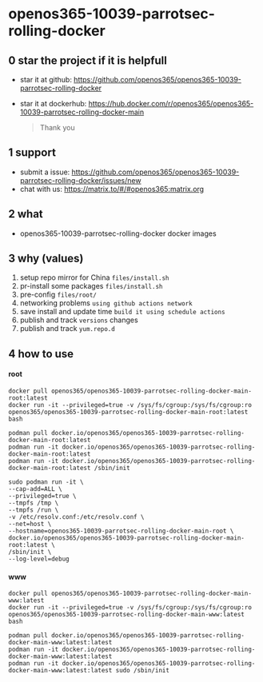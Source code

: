 # openos365-10039-parrotsec-rolling-docker

## 0 star the project if it is helpfull

* star it at github: https://github.com/openos365/openos365-10039-parrotsec-rolling-docker
* star it at dockerhub: https://hub.docker.com/r/openos365/openos365-10039-parrotsec-rolling-docker-main

  > Thank you

## 1 support

* submit a issue: https://github.com/openos365/openos365-10039-parrotsec-rolling-docker/issues/new
* chat with us: https://matrix.to/#/#openos365:matrix.org

## 2 what

* openos365-10039-parrotsec-rolling-docker docker images
  
## 3 why (values)

1. setup repo mirror for China `files/install.sh`
1. pr-install some packages `files/install.sh`
1. pre-config `files/root/`
1. networking problems `using github actions network`
1. save install and update time `build it using schedule actions`
1. publish and track `versions` changes
1. publish and track `yum.repo.d`

## 4 how to use

#### root
```
docker pull openos365/openos365-10039-parrotsec-rolling-docker-main-root:latest
docker run -it --privileged=true -v /sys/fs/cgroup:/sys/fs/cgroup:ro openos365/openos365-10039-parrotsec-rolling-docker-main-root:latest bash

podman pull docker.io/openos365/openos365-10039-parrotsec-rolling-docker-main-root:latest
podman run -it docker.io/openos365/openos365-10039-parrotsec-rolling-docker-main-root:latest
podman run -it docker.io/openos365/openos365-10039-parrotsec-rolling-docker-main-root:latest /sbin/init

sudo podman run -it \
--cap-add=ALL \
--privileged=true \
--tmpfs /tmp \
--tmpfs /run \
-v /etc/resolv.conf:/etc/resolv.conf \
--net=host \
--hostname=openos365-10039-parrotsec-rolling-docker-main-root \
docker.io/openos365/openos365-10039-parrotsec-rolling-docker-main-root:latest \
/sbin/init \
--log-level=debug

```
#### www

```
docker pull openos365/openos365-10039-parrotsec-rolling-docker-main-www:latest
docker run -it --privileged=true -v /sys/fs/cgroup:/sys/fs/cgroup:ro openos365/openos365-10039-parrotsec-rolling-docker-main-www:latest bash

podman pull docker.io/openos365/openos365-10039-parrotsec-rolling-docker-main-www:latest:latest
podman run -it docker.io/openos365/openos365-10039-parrotsec-rolling-docker-main-www:latest:latest
podman run -it docker.io/openos365/openos365-10039-parrotsec-rolling-docker-main-www:latest:latest sudo /sbin/init
```
